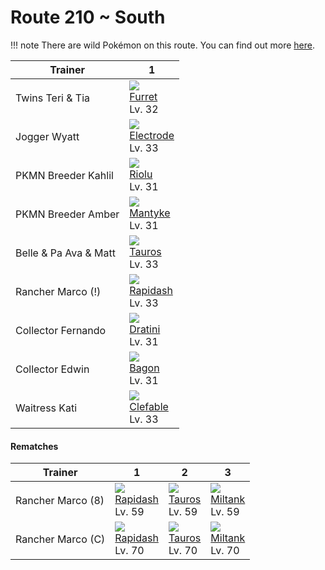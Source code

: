 # Route 210 ~ South

!!! note
    There are wild Pokémon on this route. You can find out more [here](/wild_pokemon/route_210__south/).


Trainer               | 1                                   
---                   | ---                                 
Twins Teri & Tia      | ![][162]<br> [Furret]<br> Lv. 32    | ![][264]<br> [Linoone]<br> Lv. 32   
Jogger Wyatt          | ![][101]<br> [Electrode]<br> Lv. 33 
PKMN Breeder Kahlil   | ![][447]<br> [Riolu]<br> Lv. 31     | ![][433]<br> [Chingling]<br> Lv. 31 | ![][446]<br> [Munchlax]<br> Lv. 31  
PKMN Breeder Amber    | ![][458]<br> [Mantyke]<br> Lv. 31   | ![][440]<br> [Happiny]<br> Lv. 31   | ![][360]<br> [Wynaut]<br> Lv. 31    
Belle & Pa Ava & Matt | ![][128]<br> [Tauros]<br> Lv. 33    | ![][241]<br> [Miltank]<br> Lv. 33   
Rancher Marco (!)     | ![][078]<br> [Rapidash]<br> Lv. 33  
Collector Fernando    | ![][147]<br> [Dratini]<br> Lv. 31   | ![][148]<br> [Dragonair]<br> Lv. 33 
Collector Edwin       | ![][371]<br> [Bagon]<br> Lv. 31     | ![][372]<br> [Shelgon]<br> Lv. 33   
Waitress Kati         | ![][036]<br> [Clefable]<br> Lv. 33  

#### Rematches

Trainer           | 1                                  | 2                                  | 3                                  
---               | ---                                | ---                                | ---                                
Rancher Marco (8) | ![][078]<br> [Rapidash]<br> Lv. 59 | ![][128]<br> [Tauros]<br> Lv. 59   | ![][241]<br> [Miltank]<br> Lv. 59  
Rancher Marco (C) | ![][078]<br> [Rapidash]<br> Lv. 70 | ![][128]<br> [Tauros]<br> Lv. 70   | ![][241]<br> [Miltank]<br> Lv. 70  


[Clefable]: /pokemon_changes/036/
[Rapidash]: /pokemon_changes/078/
[Electrode]: /pokemon_changes/101/
[Tauros]: /pokemon_changes/128/
[Dratini]: /pokemon_changes/147/
[Dragonair]: /pokemon_changes/148/
[Furret]: /pokemon_changes/162/
[Miltank]: /pokemon_changes/241/
[Linoone]: /pokemon_changes/264/
[Wynaut]: /pokemon_changes/360/
[Bagon]: /pokemon_changes/371/
[Shelgon]: /pokemon_changes/372/
[Chingling]: /pokemon_changes/433/
[Happiny]: /pokemon_changes/440/
[Munchlax]: /pokemon_changes/446/
[Riolu]: /pokemon_changes/447/
[Mantyke]: /pokemon_changes/458/
[036]: /img/pokemon/036.png
[078]: /img/pokemon/078.png
[101]: /img/pokemon/101.png
[128]: /img/pokemon/128.png
[147]: /img/pokemon/147.png
[148]: /img/pokemon/148.png
[162]: /img/pokemon/162.png
[241]: /img/pokemon/241.png
[264]: /img/pokemon/264.png
[360]: /img/pokemon/360.png
[371]: /img/pokemon/371.png
[372]: /img/pokemon/372.png
[433]: /img/pokemon/433.png
[440]: /img/pokemon/440.png
[446]: /img/pokemon/446.png
[447]: /img/pokemon/447.png
[458]: /img/pokemon/458.png
